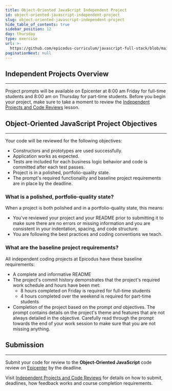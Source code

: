 ```yaml
---
title: Object-Oriented JavaScript Independent Project
id: object-oriented-javascript-independent-project
slug: object-oriented-javascript-independent-project
hide_table_of_contents: true
sidebar_position: 12
day: thursday
type: exercise
url: >-
  https://github.com/epicodus-curriculum/javascript-full-stack/blob/main/5a_classwork_object_oriented_javascript_independent_project.md
paginationNext: null
---
```


## Independent Projects Overview
---

Project prompts will be available on Epicenter at 8:00 am Friday for full-time students and 8:00 am on Thursday for part-time students. Before you begin your project, make sure to take a moment to review the [Independent Projects and Code Reviews](https://new.learnhowtoprogram.com/pre-work/getting-started-at-epicodus/independent-projects-and-code-reviews) lesson.

## Object-Oriented JavaScript Project Objectives
---

Your code will be reviewed for the following objectives:

* Constructors and prototypes are used successfully.
* Application works as expected.
* Tests are included for each business logic behavior and code is committed after each test passes.
* Project is in a polished, portfolio-quality state.
* The prompt's required functionality and baseline project requirements are in place by the deadline.

### What is a polished, portfolio-quality state?
When a project is both polished and in a portfolio-quality state, this means:

* You've reviewed your project and your README prior to submitting it to make sure there are no errors or missing information and you are consistent in your indentation, spacing, and code structure. 
* You are following the best practices and coding conventions we teach.

### What are the baseline project requirements?
All independent coding projects at Epicodus have these baseline requirements:

* A complete and informative README
* The project's commit history demonstrates that the project's required work schedule and hours have been met:
  * 8 hours completed on Friday is required for full-time students
  * 4 hours completed over the weekend is required for part-time students
* Completion of the project based on the prompt _and_ objectives. The prompt contains details on the project's theme and features that are not always detailed in the objective. Carefully read through the prompt towards the end of your work session to make sure that you are not missing anything.

## Submission
<hr />

Submit your code for review to the **Object-Oriented JavaScript** code review on [Epicenter](https://epicenter.epicodus.com/) by the deadline.

Visit [Independent Projects and Code Reviews](https://new.learnhowtoprogram.com/pre-work/getting-started-at-epicodus/independent-projects-and-code-reviews) for details on how to submit, deadlines, how feedback works and course completion requirements.
